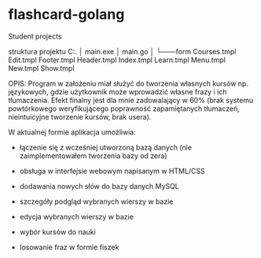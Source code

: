 # flashcard-golang
Student projects

struktura projektu
C:.
│   main.exe
│   main.go
│
└───form
        Courses.tmpl
        Edit.tmpl
        Footer.tmpl
        Header.tmpl
        Index.tmpl
        Learn.tmpl
        Menu.tmpl
        New.tmpl
        Show.tmpl
  
OPIS:
Program w założeniu miał służyć do tworzenia własnych kursów np. językowych, gdzie użytkownik może wprowadzić własne frazy i ich tłumaczenia. Efekt finalny jest dla mnie zadowalający w 60% (brak systemu powtórkowego weryfikującego poprawność zapamiętanych tłumaczeń, nieintuicyjne tworzenie kursów, brak usera).

W aktualnej formie aplikacja umożliwia:
- łączenie się z wcześniej utworzoną bazą danych (nie zaimplementowałem tworzenia bazy od zera)
- obsługa w interfejsie webowym napisanym w HTML/CSS

- dodawania nowych słów do bazy danych MySQL
- szczegóły podgląd wybranych wierszy w bazie
- edycja wybranych wierszy w bazie
- wybór kursów do nauki
- losowanie fraz w formie fiszek
